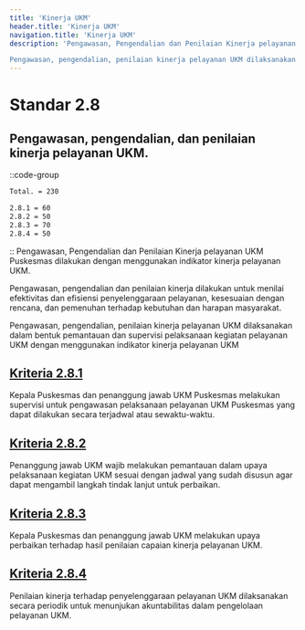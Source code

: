 ```yaml
---
title: 'Kinerja UKM'
header.title: 'Kinerja UKM'
navigation.title: 'Kinerja UKM'
description: 'Pengawasan, Pengendalian dan Penilaian Kinerja pelayanan UKM Puskesmas dilakukan dengan menggunakan indikator kinerja pelayanan UKM. Pengawasan, pengendalian dan penilaian kinerja dilakukan untuk menilai efektivitas dan efisiensi penyelenggaraan pelayanan, kesesuaian dengan rencana, dan pemenuhan terhadap kebutuhan dan harapan masyarakat. 

Pengawasan, pengendalian, penilaian kinerja pelayanan UKM dilaksanakan dalam bentuk pemantauan dan supervisi pelaksanaan kegiatan pelayanan UKM dengan menggunakan indikator kinerja pelayanan UKM '
---
```



# Standar 2.8 
## Pengawasan, pengendalian, dan penilaian kinerja pelayanan UKM. 
::code-group
```bash [Nilai]
Total. = 230
```
```bash [Kriteria]
2.8.1 = 60
2.8.2 = 50
2.8.3 = 70
2.8.4 = 50
```
::
Pengawasan, Pengendalian dan Penilaian Kinerja pelayanan UKM Puskesmas dilakukan dengan menggunakan indikator kinerja pelayanan UKM. 


Pengawasan, pengendalian dan penilaian kinerja dilakukan untuk menilai efektivitas dan efisiensi penyelenggaraan pelayanan, kesesuaian dengan rencana, dan pemenuhan terhadap kebutuhan dan harapan masyarakat. 

Pengawasan, pengendalian, penilaian kinerja pelayanan UKM dilaksanakan dalam bentuk pemantauan dan supervisi pelaksanaan kegiatan pelayanan UKM dengan menggunakan indikator kinerja pelayanan UKM 

## [Kriteria 2.8.1](/2/8/1) 
Kepala Puskesmas dan penanggung jawab UKM Puskesmas melakukan supervisi untuk pengawasan pelaksanaan pelayanan UKM Puskesmas yang dapat dilakukan secara terjadwal atau sewaktu-waktu. 

## [Kriteria 2.8.2](/2/8/2) 
Penanggung jawab UKM wajib melakukan pemantauan dalam upaya pelaksanaan kegiatan UKM sesuai dengan jadwal yang sudah disusun agar dapat mengambil langkah tindak lanjut untuk perbaikan. 

## [Kriteria 2.8.3](/2/8/3) 
Kepala Puskesmas dan penanggung jawab UKM melakukan upaya perbaikan terhadap hasil penilaian capaian kinerja pelayanan UKM. 

## [Kriteria 2.8.4](/2/8/4) 
Penilaian kinerja terhadap penyelenggaraan pelayanan UKM dilaksanakan secara periodik untuk menunjukan akuntabilitas dalam pengelolaan pelayanan UKM. 
